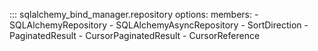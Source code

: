 ::: sqlalchemy_bind_manager.repository
    options:
      members:
      - SQLAlchemyRepository
      - SQLAlchemyAsyncRepository
      - SortDirection
      - PaginatedResult
      - CursorPaginatedResult
      - CursorReference
